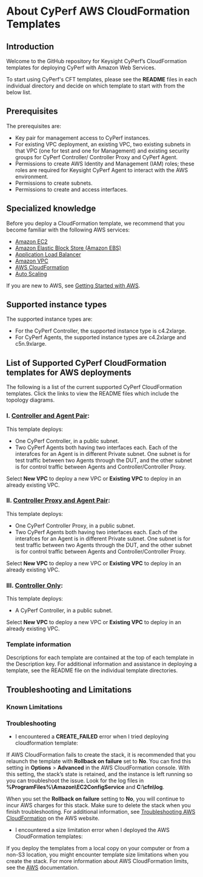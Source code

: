 # About CyPerf AWS CloudFormation Templates
## Introduction
Welcome to the GitHub repository for Keysight CyPerf’s CloudFormation templates for deploying CyPerf with Amazon Web Services. 

To start using CyPerf's CFT templates, please see the **README** files in each individual directory and decide on which template to start with from the below list.

## Prerequisites
The prerequisites are:
- Key pair for management access to CyPerf instances.
- For existing VPC deployment, an existing VPC, two existing subnets in that VPC (one for test and one for Management) and existing security groups for CyPerf Controller/ Controller Proxy and CyPerf Agent.
- Permissions to create AWS Identity and Management (IAM) roles; these roles are required for Keysight CyPerf Agent to interact with the AWS environment.
- Permissions to create subnets.
- Permissions to create and access interfaces.

## Specialized knowledge
Before you deploy a CloudFormation template, we recommend that you become familiar with the following AWS services:
- [Amazon EC2](https://docs.aws.amazon.com/ec2/index.html)
- [Amazon Elastic Block Store (Amazon EBS)](https://docs.aws.amazon.com/AWSEC2/latest/UserGuide/AmazonEBS.html)
- [Application Load Balancer](https://docs.aws.amazon.com/elasticloadbalancing/latest/application/introduction.html)
- [Amazon VPC](https://docs.aws.amazon.com/vpc/index.html)
- [AWS CloudFormation](https://docs.aws.amazon.com/cloudformation/index.html)
- [Auto Scaling](https://docs.aws.amazon.com/autoscaling/index.html)

If you are new to AWS, see [Getting Started with AWS](https://aws.amazon.com/getting-started/).

## Supported instance types 
The supported instance types are:
- For the CyPerf Controller, the supported instance type is c4.2xlarge.
- For CyPerf Agents, the supported instance types are c4.2xlarge and c5n.9xlarge.

## List of Supported CyPerf CloudFormation templates for AWS deployments
The following is a list of the current supported CyPerf CloudFormation templates. Click the links to view the README files which include the topology diagrams. 

### I. [Controller and Agent Pair](controller_and_agent_pair):

This template deploys:
- One CyPerf Controller, in a public subnet.
- Two CyPerf Agents both having two interfaces each. Each of the interafces for an Agent is in different Private subnet. One subnet is for test traffic between two Agents through the DUT, and the other subnet is for control traffic between Agents and Controller/Controller Proxy.

Select **New VPC** to deploy a new VPC or **Existing VPC** to deploy in an already existing VPC.

### II. [Controller Proxy and Agent Pair](controller_proxy_and_agent_pair):

This template deploys:
- One CyPerf Controller Proxy, in a public subnet.
- Two CyPerf Agents both having two interfaces each. Each of the interafces for an Agent is in different Private subnet. One subnet is for test traffic between two Agents through the DUT, and the other subnet is for control traffic between Agents and Controller/Controller Proxy.

Select **New VPC** to deploy a new VPC or **Existing VPC** to deploy in an already existing VPC.

### III. [Controller Only](controller_only):

This template deploys:
- A CyPerf Controller, in a public subnet.

Select **New VPC** to deploy a new VPC or **Existing VPC** to deploy in an already existing VPC.

### Template information
Descriptions for each template are contained at the top of each template in the Description key. For additional information and assistance in deploying a template, see the README file on the individual template directories.

## Troubleshooting and Limitations

### Known Limitations

### Troubleshooting

- I encountered a **CREATE_FAILED** error when I tried deploying cloudformation template:

If AWS CloudFormation fails to create the stack, it is recommended that you relaunch the template with **Rollback on failure** set to **No**. You can find this setting in **Options** > **Advanced** in the AWS CloudFormation console.
With this setting, the stack’s state is retained, and the instance is left running so you can troubleshoot the issue. Look for the log files in **%ProgramFiles%\Amazon\EC2ConfigService** and **C:\cfn\log**.

When you set the **Rollback on failure** setting to **No**, you will continue to incur AWS charges for this stack. Make sure to delete the stack when you finish troubleshooting. For additional information, see [Troubleshooting AWS CloudFormation](https://docs.aws.amazon.com/AWSCloudFormation/latest/UserGuide/troubleshooting.html) on the AWS website.

- I encountered a size limitation error when I deployed the AWS CloudFormation templates:

If you deploy the templates from a local copy on your computer or from a non-S3 location, you might encounter template size limitations when you create the stack.
For more information about AWS CloudFormation limits, see the [AWS](https://docs.aws.amazon.com/AWSCloudFormation/latest/UserGuide/cloudformation-limits.html) documentation.

